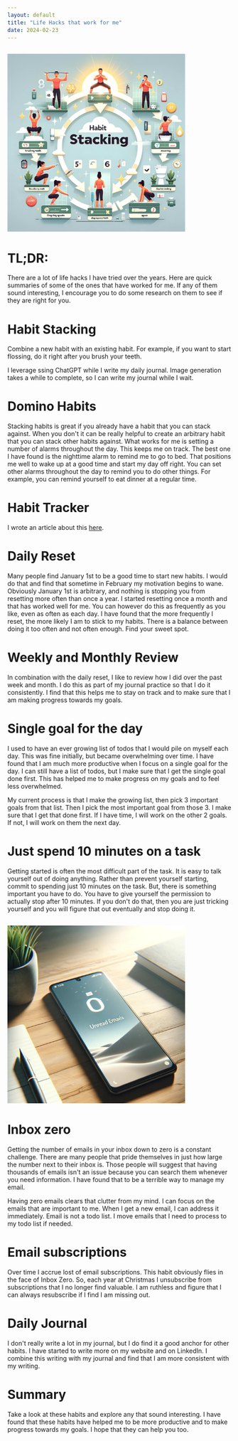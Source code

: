 ```yaml
---
layout: default
title: "Life Hacks that work for me"
date: 2024-02-23
---
```


<img class="left" src="/assets/habitstacking.png" alt="Habit Stacking" width="400" style="padding: 15px 15px 0px 0px;">  

# TL;DR:
There are a lot of life hacks I have tried over the years. Here are quick summaries of some of the ones that have worked for me. If any of them sound interesting, I encourage you to do some research on them to see if they are right for you.

# Habit Stacking
Combine a new habit with an existing habit. For example, if you want to start flossing, do it right after you brush your teeth.

I leverage ssing ChatGPT while I write my daily journal. Image generation takes a while to complete, so I can write my journal while I wait.

# Domino Habits
Stacking habits is great if you already have a habit that you can stack against. When you don't it can be really helpful to create an arbitrary habit that you can stack other habits against. What works for me is setting a number of alarms throughout the day. This keeps me on track. The best one I have found is the nighttime alarm to remind me to go to bed. That positions me well to wake up at a good time and start my day off right. You can set other alarms throughout the day to remind you to do other things. For example, you can remind yourself to eat dinner at a regular time.

# Habit Tracker
I wrote an article about this [here](https://www.goalby.org/thoughts/subscriptionhabit.html).

# Daily Reset
Many people find January 1st to be a good time to start new habits. I would do that and find that sometime in February my motivation begins to wane. Obviously January 1st is arbitrary, and nothing is stopping you from resetting more often than once a year. I started resetting once a month and that has worked well for me. You can however do this as frequently as you like, even as often as each day. I have found that the more frequently I reset, the more likely I am to stick to my habits. There is a balance between doing it too often and not often enough. Find your sweet spot.

# Weekly and Monthly Review
In combination with the daily reset, I like to review how I did over the past week and month. I do this as part of my journal practice so that I do it consistently. I find that this helps me to stay on track and to make sure that I am making progress towards my goals.

# Single goal for the day
I used to have an ever growing list of todos that I would pile on myself each day. This was fine initially, but became overwhelming over time. I have found that I am much more productive when I focus on a single goal for the day. I can still have a list of todos, but I make sure that I get the single goal done first. This has helped me to make progress on my goals and to feel less overwhelmed.

My current process is that I make the growing list, then pick 3 important goals from that list. Then I pick the most important goal from those 3. I make sure that I get that done first. If I have time, I will work on the other 2 goals. If not, I will work on them the next day.

# Just spend 10 minutes on a task
Getting started is often the most difficult part of the task. It is easy to talk yourself out of doing anything. Rather than prevent yourself starting, commit to spending just 10 minutes on the task. But, there is something important you have to do. You have to give yourself the permission to actually stop after 10 minutes. If you don't do that, then you are just tricking yourself and you will figure that out eventually and stop doing it.

<img class="right" src="/assets/inboxzero.png" alt="Inbox Zero" width="400" style="padding: 15px 15px 0px 0px;">  

# Inbox zero
Getting the number of emails in your inbox down to zero is a constant challenge. There are many people that pride themselves in just how large the number next to their inbox is. Those people will suggest that having thousands of emails isn't an issue because you can search them whenever you need information. I have found that to be a terrible way to manage my email.

Having zero emails clears that clutter from my mind. I can focus on the emails that are important to me. When I get a new email, I can address it immediately. Email is not a todo list. I move emails that I need to process to my todo list if needed.

# Email subscriptions
Over time I accrue lost of email subscriptions. This habit obviously flies in the face of Inbox Zero. So, each year at Christmas I unsubscribe from subscriptions that I no longer find valuable. I am ruthless and figure that I can always resubscribe if I find I am missing out.

# Daily Journal
I don't really write a lot in my journal, but I do find it a good anchor for other habits. I have started to write more on my website and on LinkedIn. I combine this writing with my journal and find that I am more consistent with my writing.

# Summary
Take a look at these habits and explore any that sound interesting. I have found that these habits have helped me to be more productive and to make progress towards my goals. I hope that they can help you too. 
